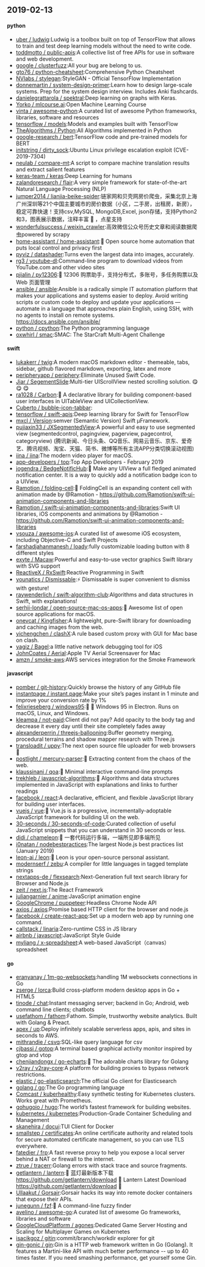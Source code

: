 ## 2019-02-13

#### python
* [uber / ludwig](https://github.com/uber/ludwig):Ludwig is a toolbox built on top of TensorFlow that allows to train and test deep learning models without the need to write code.
* [toddmotto / public-apis](https://github.com/toddmotto/public-apis):A collective list of free APIs for use in software and web development.
* [google / clusterfuzz](https://github.com/google/clusterfuzz):All your bug are belong to us.
* [gto76 / python-cheatsheet](https://github.com/gto76/python-cheatsheet):Comprehensive Python Cheatsheet
* [NVlabs / stylegan](https://github.com/NVlabs/stylegan):StyleGAN - Official TensorFlow Implementation
* [donnemartin / system-design-primer](https://github.com/donnemartin/system-design-primer):Learn how to design large-scale systems. Prep for the system design interview. Includes Anki flashcards.
* [danielegrattarola / spektral](https://github.com/danielegrattarola/spektral):Deep learning on graphs with Keras.
* [Yorko / mlcourse.ai](https://github.com/Yorko/mlcourse.ai):Open Machine Learning Course
* [vinta / awesome-python](https://github.com/vinta/awesome-python):A curated list of awesome Python frameworks, libraries, software and resources
* [tensorflow / models](https://github.com/tensorflow/models):Models and examples built with TensorFlow
* [TheAlgorithms / Python](https://github.com/TheAlgorithms/Python):All Algorithms implemented in Python
* [google-research / bert](https://github.com/google-research/bert):TensorFlow code and pre-trained models for BERT
* [initstring / dirty_sock](https://github.com/initstring/dirty_sock):Ubuntu Linux privilege escalation exploit (CVE-2019-7304)
* [neulab / compare-mt](https://github.com/neulab/compare-mt):A script to compare machine translation results and extract salient features
* [keras-team / keras](https://github.com/keras-team/keras):Deep Learning for humans
* [zalandoresearch / flair](https://github.com/zalandoresearch/flair):A very simple framework for state-of-the-art Natural Language Processing (NLP)
* [jumper2014 / lianjia-beike-spider](https://github.com/jumper2014/lianjia-beike-spider):链家网和贝壳网房价爬虫，采集北京上海广州深圳等21个中国主要城市的房价数据（小区，二手房，出租房，新房），稳定可靠快速！支持csv,MySQL, MongoDB,Excel, json存储，支持Python2和3，图表展示数据，注释丰富
🚁
，点星支持
* [wonderfulsuccess / weixin_crawler](https://github.com/wonderfulsuccess/weixin_crawler):高效微信公众号历史文章和阅读数据爬虫powered by scrapy
* [home-assistant / home-assistant](https://github.com/home-assistant/home-assistant):🏡
Open source home automation that puts local control and privacy first
* [pyviz / datashader](https://github.com/pyviz/datashader):Turns even the largest data into images, accurately.
* [rg3 / youtube-dl](https://github.com/rg3/youtube-dl):Command-line program to download videos from YouTube.com and other video sites
* [pjialin / py12306](https://github.com/pjialin/py12306):🚂
12306 购票助手，支持分布式，多账号，多任务购票以及 Web 页面管理
* [ansible / ansible](https://github.com/ansible/ansible):Ansible is a radically simple IT automation platform that makes your applications and systems easier to deploy. Avoid writing scripts or custom code to deploy and update your applications — automate in a language that approaches plain English, using SSH, with no agents to install on remote systems. https://docs.ansible.com/ansible/
* [python / cpython](https://github.com/python/cpython):The Python programming language
* [oxwhirl / smac](https://github.com/oxwhirl/smac):SMAC: The StarCraft Multi-Agent Challenge

#### swift
* [lukakerr / twig](https://github.com/lukakerr/twig):A modern macOS markdown editor - themeable, tabs, sidebar, github flavored markdown, exporting, latex and more
* [peripheryapp / periphery](https://github.com/peripheryapp/periphery):Eliminate Unused Swift Code.
* [Jiar / SegementSlide](https://github.com/Jiar/SegementSlide):Multi-tier UIScrollView nested scrolling solution.
😋
😋
😋
* [ra1028 / Carbon](https://github.com/ra1028/Carbon):🚴
A declarative library for building component-based user interfaces in UITableView and UICollectionView.
* [Cuberto / bubble-icon-tabbar](https://github.com/Cuberto/bubble-icon-tabbar):
* [tensorflow / swift-apis](https://github.com/tensorflow/swift-apis):Deep learning library for Swift for TensorFlow
* [mxcl / Version](https://github.com/mxcl/Version):semver (Semantic Version) Swift µFramework.
* [pujiaxin33 / JXSegmentedView](https://github.com/pujiaxin33/JXSegmentedView):A powerful and easy to use segmented view (segmentedcontrol, pagingview, pagerview, pagecontrol, categoryview) (腾讯新闻、今日头条、QQ音乐、网易云音乐、京东、爱奇艺、腾讯视频、淘宝、天猫、简书、微博等所有主流APP分类切换滚动视图)
* [iina / iina](https://github.com/iina/iina):The modern video player for macOS.
* [app-developers / top](https://github.com/app-developers/top):Top App Developers - February 2019
* [jogendra / BedgeNotificHub](https://github.com/jogendra/BedgeNotificHub): Make any UIView a full fledged animated notification center. It is a way to quickly add a notification badge icon to a UIView.
* [Ramotion / folding-cell](https://github.com/Ramotion/folding-cell):📃
FoldingCell is an expanding content cell with animation made by @Ramotion - https://github.com/Ramotion/swift-ui-animation-components-and-libraries
* [Ramotion / swift-ui-animation-components-and-libraries](https://github.com/Ramotion/swift-ui-animation-components-and-libraries):Swift UI libraries, iOS components and animations by @Ramotion - https://github.com/Ramotion/swift-ui-animation-components-and-libraries
* [vsouza / awesome-ios](https://github.com/vsouza/awesome-ios):A curated list of awesome iOS ecosystem, including Objective-C and Swift Projects
* [farshadjahanmanesh / loady](https://github.com/farshadjahanmanesh/loady):fully customizable loading button with 8 different styles
* [exyte / Macaw](https://github.com/exyte/Macaw):Powerful and easy-to-use vector graphics Swift library with SVG support
* [ReactiveX / RxSwift](https://github.com/ReactiveX/RxSwift):Reactive Programming in Swift
* [younatics / Dismissable](https://github.com/younatics/Dismissable):⚡️
Dismissable is super convenient to dismiss with gesture!
* [raywenderlich / swift-algorithm-club](https://github.com/raywenderlich/swift-algorithm-club):Algorithms and data structures in Swift, with explanations!
* [serhii-londar / open-source-mac-os-apps](https://github.com/serhii-londar/open-source-mac-os-apps):🚀
Awesome list of open source applications for macOS.
* [onevcat / Kingfisher](https://github.com/onevcat/Kingfisher):A lightweight, pure-Swift library for downloading and caching images from the web.
* [yichengchen / clashX](https://github.com/yichengchen/clashX):A rule based custom proxy with GUI for Mac base on clash.
* [yagiz / Bagel](https://github.com/yagiz/Bagel):a little native network debugging tool for iOS
* [JohnCoates / Aerial](https://github.com/JohnCoates/Aerial):Apple TV Aerial Screensaver for Mac
* [amzn / smoke-aws](https://github.com/amzn/smoke-aws):AWS services integration for the Smoke Framework

#### javascript
* [pomber / git-history](https://github.com/pomber/git-history):Quickly browse the history of any GitHub file
* [instantpage / instant.page](https://github.com/instantpage/instant.page):Make your site’s pages instant in 1 minute and improve your conversion rate by 1%
* [felixrieseberg / windows95](https://github.com/felixrieseberg/windows95):💩
🚀
Windows 95 in Electron. Runs on macOS, Linux, and Windows.
* [kleampa / not-paid](https://github.com/kleampa/not-paid):Client did not pay? Add opacity to the body tag and decrease it every day until their site completely fades away
* [alexanderperrin / threejs-ballooning](https://github.com/alexanderperrin/threejs-ballooning):Buffer geometry merging, procedural terrains and shadow mapper research with Three.js
* [transloadit / uppy](https://github.com/transloadit/uppy):The next open source file uploader for web browsers
🐶
* [postlight / mercury-parser](https://github.com/postlight/mercury-parser):📜
Extracting content from the chaos of the web.
* [klaussinani / qoa](https://github.com/klaussinani/qoa):💬
Minimal interactive command-line prompts
* [trekhleb / javascript-algorithms](https://github.com/trekhleb/javascript-algorithms):📝
Algorithms and data structures implemented in JavaScript with explanations and links to further readings
* [facebook / react](https://github.com/facebook/react):A declarative, efficient, and flexible JavaScript library for building user interfaces.
* [vuejs / vue](https://github.com/vuejs/vue):🖖
Vue.js is a progressive, incrementally-adoptable JavaScript framework for building UI on the web.
* [30-seconds / 30-seconds-of-code](https://github.com/30-seconds/30-seconds-of-code):Curated collection of useful JavaScript snippets that you can understand in 30 seconds or less.
* [didi / chameleon](https://github.com/didi/chameleon):🦎
一套代码运行多端，一端所见即多端所见
* [i0natan / nodebestpractices](https://github.com/i0natan/nodebestpractices):The largest Node.js best practices list (January 2019)
* [leon-ai / leon](https://github.com/leon-ai/leon):🧠 Leon is your open-source personal assistant.
* [modernserf / zebu](https://github.com/modernserf/zebu):A compiler for little languages in tagged template strings
* [nextapps-de / flexsearch](https://github.com/nextapps-de/flexsearch):Next-Generation full text search library for Browser and Node.js
* [zeit / next.js](https://github.com/zeit/next.js):The React Framework
* [juliangarnier / anime](https://github.com/juliangarnier/anime):JavaScript animation engine
* [GoogleChrome / puppeteer](https://github.com/GoogleChrome/puppeteer):Headless Chrome Node API
* [axios / axios](https://github.com/axios/axios):Promise based HTTP client for the browser and node.js
* [facebook / create-react-app](https://github.com/facebook/create-react-app):Set up a modern web app by running one command.
* [callstack / linaria](https://github.com/callstack/linaria):Zero-runtime CSS in JS library
* [airbnb / javascript](https://github.com/airbnb/javascript):JavaScript Style Guide
* [myliang / x-spreadsheet](https://github.com/myliang/x-spreadsheet):A web-based JavaScript（canvas） spreadsheet

#### go
* [eranyanay / 1m-go-websockets](https://github.com/eranyanay/1m-go-websockets):handling 1M websockets connections in Go
* [zserge / lorca](https://github.com/zserge/lorca):Build cross-platform modern desktop apps in Go + HTML5
* [tinode / chat](https://github.com/tinode/chat):Instant messaging server; backend in Go; Android, web command line clients; chatbots
* [usefathom / fathom](https://github.com/usefathom/fathom):Fathom. Simple, trustworthy website analytics. Built with Golang & Preact.
* [apex / up](https://github.com/apex/up):Deploy infinitely scalable serverless apps, apis, and sites in seconds to AWS.
* [mithrandie / csvq](https://github.com/mithrandie/csvq):SQL-like query language for csv
* [cjbassi / gotop](https://github.com/cjbassi/gotop):A terminal based graphical activity monitor inspired by gtop and vtop
* [chenjiandongx / go-echarts](https://github.com/chenjiandongx/go-echarts):🎨
The adorable charts library for Golang
* [v2ray / v2ray-core](https://github.com/v2ray/v2ray-core):A platform for building proxies to bypass network restrictions.
* [elastic / go-elasticsearch](https://github.com/elastic/go-elasticsearch):The official Go client for Elasticsearch
* [golang / go](https://github.com/golang/go):The Go programming language
* [Comcast / kuberhealthy](https://github.com/Comcast/kuberhealthy):Easy synthetic testing for Kubernetes clusters. Works great with Prometheus.
* [gohugoio / hugo](https://github.com/gohugoio/hugo):The world’s fastest framework for building websites.
* [kubernetes / kubernetes](https://github.com/kubernetes/kubernetes):Production-Grade Container Scheduling and Management
* [skanehira / docui](https://github.com/skanehira/docui):TUI Client for Docker
* [smallstep / certificates](https://github.com/smallstep/certificates):An online certificate authority and related tools for secure automated certificate management, so you can use TLS everywhere.
* [fatedier / frp](https://github.com/fatedier/frp):A fast reverse proxy to help you expose a local server behind a NAT or firewall to the internet.
* [ztrue / tracerr](https://github.com/ztrue/tracerr):Golang errors with stack trace and source fragments.
* [getlantern / lantern](https://github.com/getlantern/lantern):🔴
蓝灯最新版本下载 https://github.com/getlantern/download
🔴
Lantern Latest Download https://github.com/getlantern/download
🔴
* [Ullaakut / Gorsair](https://github.com/Ullaakut/Gorsair):Gorsair hacks its way into remote docker containers that expose their APIs.
* [junegunn / fzf](https://github.com/junegunn/fzf):🌸
A command-line fuzzy finder
* [avelino / awesome-go](https://github.com/avelino/awesome-go):A curated list of awesome Go frameworks, libraries and software
* [GoogleCloudPlatform / agones](https://github.com/GoogleCloudPlatform/agones):Dedicated Game Server Hosting and Scaling for Multiplayer Games on Kubernetes
* [isacikgoz / gitin](https://github.com/isacikgoz/gitin):commit/branch/workdir explorer for git
* [gin-gonic / gin](https://github.com/gin-gonic/gin):Gin is a HTTP web framework written in Go (Golang). It features a Martini-like API with much better performance -- up to 40 times faster. If you need smashing performance, get yourself some Gin.
